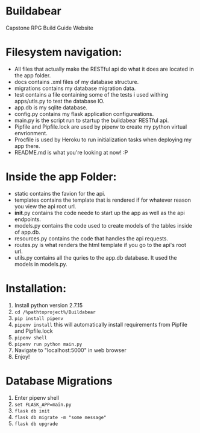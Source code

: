 # Buildabear
Capstone RPG Build Guide Website

# Filesystem navigation:
- All files that actually make the RESTful api do what it does are located in the app folder.
- docs contains .xml files of my database structure.
- migrations contains my database migration data.
- test contains a file containing some of the tests i used withing apps/utls.py to test the database IO.
- app.db is my sqlite database.
- config.py contains my flask application configureations.
- main.py is the script run to startup the buildabear RESTful api.
- Pipfile and Pipfile.lock are used by pipenv to create my python virtual envrionment.
- Procfile is used by Heroku to run initialization tasks when deploying my app there.
- README.md is what you're looking at now! :P

# Inside the app Folder:
- static contains the favion for the api.
- templates contains the template that is rendered if for whatever reason you view the api root url.
- __init__.py contains the code neede to start up the app as well as the api endpoints.
- models.py contains the code used to create models of the tables inside of app.db.
- resources.py contains the code that handles the api requests.
- routes.py is what renders the html template if you go to the api's root url.
- utils.py contains all the quries to the app.db database. It used the models in models.py.

# Installation:
1. Install python version 2.7.15
2. ```cd /%pathtoproject%/Buildabear```
3. ```pip install pipenv```
4. ```pipenv install``` this will automatically install requirements from Pipfile and Pipfile.lock
5. ```pipenv shell```
6. ```pipenv run python main.py```
7. Navigate to "localhost:5000" in web browser
8. Enjoy!

# Database Migrations
1. Enter pipenv shell
2. ```set FLASK_APP=main.py```
3. ```flask db init```
4. ```flask db migrate -m "some message"```
5. ```flask db upgrade```
